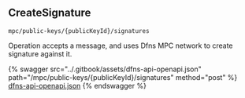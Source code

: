 
## CreateSignature
`mpc/public-keys/{publicKeyId}/signatures`

Operation accepts a message, and uses Dfns MPC network to create signature against it.

{% swagger src="../.gitbook/assets/dfns-api-openapi.json" path="/mpc/public-keys/{publicKeyId}/signatures" method="post" %}
[dfns-api-openapi.json](../.gitbook/assets/dfns-api-openapi.json)
{% endswagger %}
